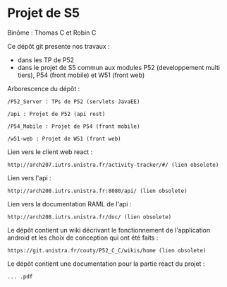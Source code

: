 Projet de S5
============


Binôme : Thomas C et Robin C


Ce dépôt git presente nos travaux :
- dans les TP de P52 
- dans le projet de S5 commun aux modules P52 (developpement multi tiers), P54 (front mobile) et W51 (front web)


Arborescence du dépôt :

    /P52_Server : TPs de P52 (servlets JavaEE)

    /api : Projet de P52 (api rest)

    /P54_Mobile : Projet de P54 (front mobile)
    
    /w51-web : Projet de W51 (front web)
    
Lien vers le client web react :

    http://arch207.iutrs.unistra.fr/activity-tracker/#/ (lien obsolete)
    
Lien vers l'api :

    http://arch208.iutrs.unistra.fr:8080/api/ (lien obsolete)

Lien vers la documentation RAML de l'api :

    http://arch208.iutrs.unistra.fr/doc/ (lien obsolete)
   
Le dépôt contient un wiki décrivant le fonctionnement de l'application android et les choix de conception qui ont été faits :

    https://git.unistra.fr/couty/P52_C_C/wikis/home (lien obsolete)
    
Le dépôt contient une documentation pour la partie react du projet :

    ... .pdf
